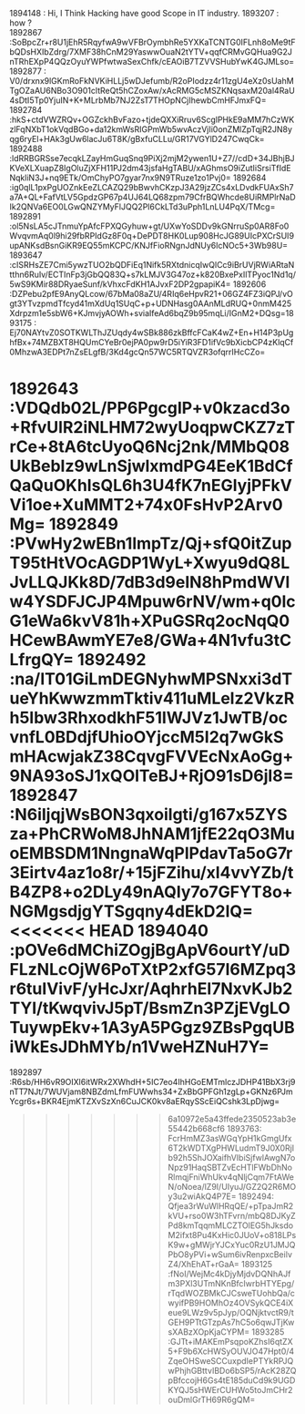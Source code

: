 1894148 : Hi, I Think Hacking have good Scope in IT industry.
1893207 : how ?  
1892867 :SoBpcZr+r8U1jEhR5RqyfwA9wVFBrOymbhRe5YXKaTCNTG0IFLnh8oMe9tFbQDsHXIbZdrg/7XMF38hCnM29YaswwOuaN2tYTV+qqfCRMvGQHua9G2JnTRhEXpP4QQzOyuYWPfwtwaSexChfk/cEAOiB7TZVVSHubYwK4GJMLso=
1892877 : V0/drxnx9lGKmRoFkNVKiHLLj5wDJefumb/R2oPIodzz4r11zgU4eXz0sUahMTgOZaAU6NBo3O901cltReQt5hCZoxAw/xAcRMG5cMSZKNqsaxM20al4RaU4sDtI5Tp0YjuIN+K+MLrbMb7NJ2ZsT7THOpNCjIhewbCmHFJmxFQ=
1892784 :hkS+ctdVWZRQv+OGZckhBvFazo+tjdeQXXiRruv6ScglPHkE9aMM7hCzWKzlFqNXbT1okVqdBGo+da12kmWsRIGPmWb5wvAczVjIi0onZMlZpTqjR2JN8yqg6ryEl+HAk3gUw6lacJu6T8K/gBxfuCLLu/GR17VGYlD247CwqCk=
1892488 :ldRRBGRSse7ecqkLZayHmGuqSnq9PiXj2mjM2ywen1U+Z7//cdD+34JBhjBJKVeXLXuapZ8IgOluZjXFH11PJ2dm43jsfaHgTABU/xAGhmsO9iZutIiSrsiTfIdENqkliN3J+nq9ETk/OmChyPO7gyar7nx9N9TRuze1zo1Pvj0=
1892684 :ig0qlL1pxPgUOZnkEeZLCAZQ29bBwvhCKzpJ3A29jzZCs4xLDvdkFUAxSh7a7A+QL+FafVtLV5GpdzGP67p4UJ64LQ68zpm79CfrBQWhcde8UiRMPlrNaDIk2QNVa6EO0LGwQNZYMyFlJQQ2Pl6CkLTd3uPph1LnLU4PqX/TMcg=
1892891 :ol5NsLA5cJTnmuYpAfcFPXQGyhuw+gt/UXwYoSDDv9kGNrruSp0AR8Fo0WvqvmAq0l9hi29fbRPIdGz8F0q+DePDT8HK0Lup908HcJG89UIcPXCrSUI9upANKsdBsnGiKR9EQ55mKCPC/KNJfFioRNgnJdNUy6lcNOc5+3Wb98U=
1893647 :cISRHsZE7Cmi5ywzTUO2bQDFiEq1Nifk5RXtdnicqIwQlCc9iBrUVjRWiARtaNtthn6RuIv/ECTInFp3jGbQQ83Q+s7kLMJV3G47oz+k820BxePxIlTPyoc1Nd1q/5wS9KMir88DRyaeSunf/kVhxcFdKH1AJvxF2DP2gpapiK4=
1892606 :DZPebu2pfE9AnyQLcow/67bMa08aZU/4RIq6eHpvR21+06GZ4FZ3iQPJ/vOgt3YTvzpmdTfcyd41mXdUq1SUqC+p+UDNHasg0AAnMLdRUQ+0nmM425Xdrpzm1e5sbW6+KJmvjyAOWh+sviaIfeAd6bqZ9b95mqLi/IGnM2+DQsg=1893175 : Ej70NAYtvZ0SOTKWLThJZUqdy4wSBk886zkBffcFCaK4wZ+En+H14P3pUghfBx+74MZBXT8HQUmCYeBr0ejPA0pw9rD5iYiR3FD1ifVc9bXicbCP4zKlqCf0MhzwA3EDPt7nZsELgfB/3Kd4gcQn57WC5RTQVZR3ofqrrIHcCZo=

1892643 :VDQdb02L/PP6PgcgIP+v0kzacd3o+RfvUlR2iNLHM72wyUoqpwCKZ7zTrCe+8tA6tcUyoQ6Ncj2nk/MMbQ08UkBebIz9wLnSjwlxmdPG4EeK1BdCfQaQuOKhIsQL6h3U4fK7nEGIyjPFkVVi1oe+XuMMT2+74x0FsHvP2Arv0Mg=
1892849 :PVwHy2wEBn1lmpTz/Qj+sfQ0itZupT95tHtVOcAGDP1WyL+Xwyu9dQ8LJvLLQJKk8D/7dB3d9eIN8hPmdWVlw4YSDFJCJP4Mpuw6rNV/wm+q0lcG1eWa6kvV81h+XPuGSRq2ocNqQ0HCewBAwmYE7e8/GWa+4N1vfu3tCLfrgQY=
1892492 :na/IT01GiLmDEGNyhwMPSNxxi3dTueYhKwwzmmTktiv411uMLelz2VkzRh5Ibw3RhxodkhF51IWJVz1JwTB/ocvnfL0BDdjfUhioOYjccM5I2q7wGkSmHAcwjakZ38CqvgFVVEcNxAoGg+9NA93oSJ1xQOlTeBJ+RjO91sD6jl8=
1892847 :N6iIjqjWsBON3qxoilgti/g167x5ZYSza+PhCRWoM8JhNAM1jfE22qO3MuoEMBSDM1NngnaWqPlPdavTa5oG7r3Eirtv4az1o8r/+15jFZihu/xl4vvYZb/tB4ZP8+o2DLy49nAQIy7o7GFYT8o+NGMgsdjgYTSgqny4dEkD2IQ=
<<<<<<< HEAD
1894040 :pOVe6dMChiZOgjBgApV6ourtY/uDFLzNLcOjW6PoTXtP2xfG57I6MZpq3r6tuIVivF/yHcJxr/AqhrhEl7NxvKJb2TYI/tKwqvivJ5pT/BsmZn3PZjEVgLOTuywpEkv+1A3yA5PGgz9ZBsPgqUBiWkEsJDhMYb/n1VweHZNuH7Y=
=======
1892897 :R6sb/HH6vR9OIXl6itWRx2XWhdH+5IC7eo4IhHGoEMTmlczJDHP41BbX3rj9nTT7NJt/7WUVjam8NBZdmLfmFUWwhs34+ZxBbGPFGh1zgLp+GKNz6PJmYcgr6s+BKR4EjmKTZXvSzXn6CuJCK0kv8aERqySScEiQCshk3LpDjwg=
>>>>>>> 6a10972e5a43ffede2350523ab3e55442b668cf6
1893763: FcrHmMZ3asWGqYpH1kGmgUfx6T2kWDTXgPHWLudmT9J0X0RjIb92h5ShJOXaifhVIbiSjfwlAwgN7oNpz91HaqSBTZvEcHTlFWbDhNoRlmqjFniWhUkv4qNljCqm7FtAWeN/oNoea/lZ9I/UIyuJ/GZ2Q2R6MOy3u2wiAkQ4P7E=
1892494: Qfjea3rWuWlHRqQE/+pTpaJmR2kVU+rso0W3hTFvrn/mbQ8DJKyZPd8kmTqqmMLCZTOlEG5hJksdoM2ifxt8Pu4KxHic0JUoV+o818LPsK9w+gMWjrYJCxYuc0RzU1JMJQPbO8yPVi+wSum6ivRenpxcBeilvZ4/XhEhAT+rGaA=
1893125 :fNoI/WejMc4kDjyMjdvDQNhAJfm3PXl3UTmNKnBfcIwrbHTYEpg/rTqdWOZBMkCJCsweTUohbQa/cwyifPB9HOMhOz4OVSykQCE4iXeue9LWz9v5pJyp/OQNjktvctR9/tGEH9PTtGTzpAs7hC5o6qwJTjKwsXABzXOpKjaCYPM=
1893285 :GJTt+iMAKEmPsqpoKZhsI6qtZX5+F9b6XcHWSyOUVJO47Hpt0/4ZqeOHSweSCCuxpdIePTYkRPJQwPhjhGBttvIBDo6bSP5/rAcK28ZQpBfccojH6Gs4tE185duCd9k9UGDKYQJ5sHWErCUHWo5toJmCHr2ouDmlGrTH69R6gQM=